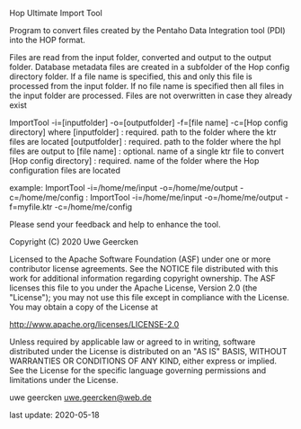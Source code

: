 Hop Ultimate Import Tool

Program to convert files created by the Pentaho Data Integration tool (PDI) into the HOP format.

Files are read from the input folder, converted and output to the output folder. Database metadata files are created in a subfolder of the Hop config directory folder. If a file name is specified, this and only this file	is processed from the input folder. If no file name is specified then all files in the input folder are processed.	Files are not overwritten in case they already exist

ImportTool -i=[inputfolder] -o=[outputfolder] -f=[file name] -c=[Hop config directory]
where [inputfolder]          : required. path to the folder where the ktr files are located
      [outputfolder]         : required. path to the folder where the hpl files are output to
      [file name]            : optional. name of a single ktr file to convert
      [Hop config directory] : required. name of the folder where the Hop configuration files are located

example: ImportTool -i=/home/me/input -o=/home/me/output -c=/home/me/config
       : ImportTool -i=/home/me/input -o=/home/me/output -f=myfile.ktr -c=/home/me/config


Please send your feedback and help to enhance the tool.

   Copyright (C) 2020  Uwe Geercken


Licensed to the Apache Software Foundation (ASF) under one
or more contributor license agreements.  See the NOTICE file
distributed with this work for additional information
regarding copyright ownership.  The ASF licenses this file
to you under the Apache License, Version 2.0 (the
"License"); you may not use this file except in compliance
with the License.  You may obtain a copy of the License at

  http://www.apache.org/licenses/LICENSE-2.0

Unless required by applicable law or agreed to in writing,
software distributed under the License is distributed on an
"AS IS" BASIS, WITHOUT WARRANTIES OR CONDITIONS OF ANY
KIND, either express or implied.  See the License for the
specific language governing permissions and limitations
under the License.


uwe geercken
uwe.geercken@web.de

last update: 2020-05-18
